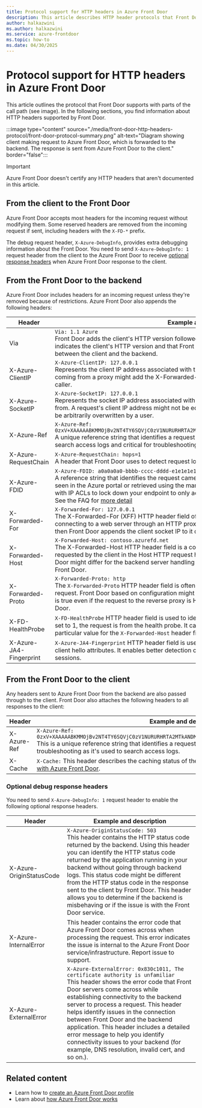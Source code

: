 ```yaml
---
title: Protocol support for HTTP headers in Azure Front Door
description: This article describes HTTP header protocols that Front Door supports.
author: halkazwini
ms.author: halkazwini
ms.service: azure-frontdoor
ms.topic: how-to
ms.date: 04/30/2025
---
```


# Protocol support for HTTP headers in Azure Front Door

This article outlines the protocol that Front Door supports with parts of the call path (see image). In the following sections, you find information about HTTP headers supported by Front Door.

:::image type="content" source="./media/front-door-http-headers-protocol/front-door-protocol-summary.png" alt-text="Diagram showing client making request to Azure Front Door, which is forwarded to the backend. The response is sent from Azure Front Door to the client." border="false":::

> [!IMPORTANT]
> Azure Front Door doesn't certify any HTTP headers that aren't documented in this article.

## From the client to the Front Door

Azure Front Door accepts most headers for the incoming request without modifying them. Some reserved headers are removed from the incoming request if sent, including headers with the `X-FD-*` prefix.

The debug request header, `X-Azure-DebugInfo`, provides extra debugging information about the Front Door. You need to send `X-Azure-DebugInfo: 1` request header from the client to the Azure Front Door to receive [optional response headers](#optional-debug-response-headers) when Azure Front Door response to the client. 

## From the Front Door to the backend

Azure Front Door includes headers for an incoming request unless they're removed because of restrictions. Azure Front Door also appends the following headers:

| Header  | Example and description |
| ------------- | ------------- |
| Via |  `Via: 1.1 Azure` </br> Front Door adds the client's HTTP version followed by *Azure* as the value for the Via header. This header indicates the client's HTTP version and that Front Door was an intermediate recipient for the request between the client and the backend.  |
| X-Azure-ClientIP | `X-Azure-ClientIP: 127.0.0.1` </br> Represents the client IP address associated with the request being processed. For example, a request coming from a proxy might add the X-Forwarded-For header to indicate the IP address of the original caller. |
| X-Azure-SocketIP |  `X-Azure-SocketIP: 127.0.0.1` </br> Represents the socket IP address associated with the TCP connection that the current request originated from. A request's client IP address might not be equal to its socket IP address because the client IP can be arbitrarily overwritten by a user.|
| X-Azure-Ref | `X-Azure-Ref: 0zxV+XAAAAABKMMOjBv2NT4TY6SQVjC0zV1NURURHRTA2MTkANDM3YzgyY2QtMzYwYS00YTU0LTk0YzMtNWZmNzA3NjQ3Nzgz` </br> A unique reference string that identifies a request served by Azure Front Door. This string is used to search access logs and critical for troubleshooting.|
| X-Azure-RequestChain | `X-Azure-RequestChain: hops=1` </br> A header that Front Door uses to detect request loops, and users shouldn't take a dependency on it. |
| X-Azure-FDID | `X-Azure-FDID: a0a0a0a0-bbbb-cccc-dddd-e1e1e1e1e1e1` <br/> A reference string that identifies the request came from a specific Front Door resource. The value can be seen in the Azure portal or retrieved using the management API. You can use this header in combination with IP ACLs to lock down your endpoint to only accept requests from a specific Front Door resource. See the FAQ for [more detail](front-door-faq.yml#what-are-the-steps-to-restrict-the-access-to-my-backend-to-only-azure-front-door-) |
| X-Forwarded-For | `X-Forwarded-For: 127.0.0.1` </br> The X-Forwarded-For (XFF) HTTP header field often identifies the originating IP address of a client connecting to a web server through an HTTP proxy or load balancer. If there's an existing XFF header, then Front Door appends the client socket IP to it or adds the XFF header with the client socket IP. |
| X-Forwarded-Host | `X-Forwarded-Host: contoso.azurefd.net` </br> The X-Forwarded-Host HTTP header field is a common method used to identify the original host requested by the client in the Host HTTP request header. This is because the host name from Azure Front Door might differ for the backend server handling the request. Any previous value is overridden by Azure Front Door. |
| X-Forwarded-Proto | `X-Forwarded-Proto: http` </br> The `X-Forwarded-Proto` HTTP header field is often used to identify the originating protocol of an HTTP request. Front Door based on configuration might communicate with the backend by using HTTPS. This is true even if the request to the reverse proxy is HTTP. Any previous value will be overridden by Front Door. |
| X-FD-HealthProbe | `X-FD-HealthProbe` HTTP header field is used to identify the health probe from Front Door. If this header is set to 1, the request is from the health probe. It can be used to restrict access from Front Door with a particular value for the `X-Forwarded-Host` header field. |
| X-Azure-JA4-Fingerprint | `X-Azure-JA4-Fingerprint` HTTP header field is used to uniquely identify client behavior based on TLS client hello attributes. It enables better detection of bots, anomalies, and malicious traffic across sessions.|

## From the Front Door to the client

Any headers sent to Azure Front Door from the backend are also passed through to the client. Front Door also attaches the following headers to all responses to the client:

| Header  | Example and description |
| ------------- | ------------- |
| X-Azure-Ref |  `X-Azure-Ref: 0zxV+XAAAAABKMMOjBv2NT4TY6SQVjC0zV1NURURHRTA2MTkANDM3YzgyY2QtMzYwYS00YTU0LTk0YzMtNWZmNzA3NjQ3Nzgz` </br> This is a unique reference string that identifies a request served by Front Door, which is critical for troubleshooting as it's used to search access logs.|
| X-Cache | `X-Cache:` This header describes the caching status of the request. For more information, see [Caching with Azure Front Door](front-door-caching.md#response-headers). |

### Optional debug response headers

You need to send `X-Azure-DebugInfo: 1` request header to enable the following optional response headers.

| Header  | Example and description |
| ------------- | ------------- |
| X-Azure-OriginStatusCode |  `X-Azure-OriginStatusCode: 503` </br> This header contains the HTTP status code returned by the backend. Using this header you can identify the HTTP status code returned by the application running in your backend without going through backend logs. This status code might be different from the HTTP status code in the response sent to the client by Front Door. This header allows you to determine if the backend is misbehaving or if the issue is with the Front Door service. |
| X-Azure-InternalError | This header contains the error code that Azure Front Door comes across when processing the request. This error indicates the issue is internal to the Azure Front Door service/infrastructure. Report issue to support.  |
| X-Azure-ExternalError | `X-Azure-ExternalError: 0x830c1011, The certificate authority is unfamiliar` </br> This header shows the error code that Front Door servers come across while establishing connectivity to the backend server to process a request. This header helps identify issues in the connection between Front Door and the backend application. This header includes a detailed error message to help you identify connectivity issues to your backend (for example, DNS resolution, invalid cert, and so on.). |

## Related content

- Learn how to [create an Azure Front Door profile](quickstart-create-front-door.md)
- Learn about [how Azure Front Door works](front-door-routing-architecture.md)
